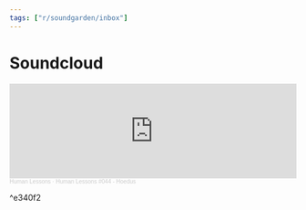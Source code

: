```yaml
---
tags: ["r/soundgarden/inbox"]
---
```

# Soundcloud
<iframe width="100%" height="166" scrolling="no" frameborder="no" allow="autoplay" src="https://w.soundcloud.com/player/?url=https%3A//api.soundcloud.com/tracks/976815082&color=%23ff5500&auto_play=false&hide_related=false&show_comments=true&show_user=true&show_reposts=false&show_teaser=true"></iframe><div style="font-size: 10px; color: #cccccc;line-break: anywhere;word-break: normal;overflow: hidden;white-space: nowrap;text-overflow: ellipsis; font-family: Interstate,Lucida Grande,Lucida Sans Unicode,Lucida Sans,Garuda,Verdana,Tahoma,sans-serif;font-weight: 100;"><a href="https://soundcloud.com/emikaelenahml" title="Human Lessons" target="_blank" style="color: #cccccc; text-decoration: none;">Human Lessons</a> · <a href="https://soundcloud.com/emikaelenahml/human-lessons-044-hoedus" title="Human Lessons #044 - Hoedus" target="_blank" style="color: #cccccc; text-decoration: none;">Human Lessons #044 - Hoedus</a></div>

^e340f2
